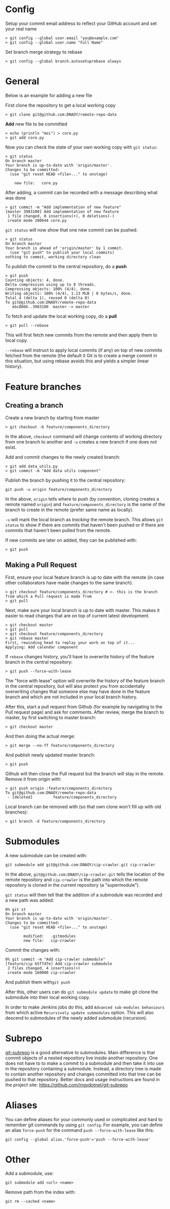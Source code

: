 # Config

Setup your commit email address to reflect your GitHub account and set your real name

    > git config --global user.email "you@example.com"
    > git config --global user.name "Full Name"

Set branch merge strategy to rebase

    > git config --global branch.autosetuprebase always

# General

Below is an example for adding a new file

First clone the repository to get a local working copy

    > git clone git@github.com:DNAOY/remote-repo-data

**Add** new file to be committed

    > echo (println "moi") > core.py
    > git add core.py

Now you can check the state of your own working copy with `git status`:

    > git status
    On branch master
    Your branch is up-to-date with 'origin/master'.
    Changes to be committed:
      (use "git reset HEAD <file>..." to unstage)

	    new file:   core.py

After adding, a commit can be recorded with a message describing what was done

    > git commit -m "Add implementation of new feature"
    [master 3983100] Add implementation of new feature
     1 file changed, 0 insertions(+), 0 deletions(-)
     create mode 100644 core.py

`git status` will now show that one new commit can be pushed:

    > git status
    On branch master
    Your branch is ahead of 'origin/master' by 1 commit.
      (use "git push" to publish your local commits)
    nothing to commit, working directory clean

To publish the commit to the central repository, do a **push**

    > git push
    Counting objects: 4, done.
    Delta compression using up to 8 threads.
    Compressing objects: 100% (4/4), done.
    Writing objects: 100% (4/4), 1.13 MiB | 0 bytes/s, done.
    Total 4 (delta 1), reused 0 (delta 0)
    To git@github.com:DNAOY/remote-repo-data
       ebc8066..3983100  master -> master

To fetch and update the local working copy, do a **pull**

    > git pull --rebase

This will first fetch new commits from the remote and then apply them to local copy. 

`--rebase` will instruct to apply local commits (if any) on top of new commits fetched from the remote (the default it Git is to create a merge commit in this situation, but using rebase avoids this and yields a simpler linear history).

# Feature branches

## Creating a branch

Create a new branch by starting from master

    > git checkout -b feature/components_directory

In the above, `checkout` command will change contents of working directory from one branch to another and `-u` creates a new branch if one does not exist.

Add and commit changes to the newly created branch:

    > git add data_utils.py
    > git commit -m "Add data utils component"

Publish the branch by pushing it to the central repository:

    git push -u origin feature/components_directory

In the above, `origin` tells where to push (by convention, cloning creates a remote named `origin`) and `feature/components_directory` is the name of the branch to create in the remote (prefer same name as locally).

`-u` will mark the local branch as *tracking* the remote branch. This allows `git status` to show if there are commits that haven't been pushed or if there are commits that haven't been pulled from the remote.

If new commits are later on added, they can be published with:

    > git push

## Making a Pull Request

First, ensure your local feature branch is up to date with the remote (in case other collaborators have made changes to the same branch).

    > git checkout feature/components_directory # <- this is the branch from which a Pull request is made from
    > git pull

Next, make sure your local branch is up to date with master. This makes it easier to read changes that are on top of current latest development.

    > git checkout master
    > git pull
    > git checkout feature/components_directory
    > git rebase master
    First, rewinding head to replay your work on top of it...
    Applying: Add calendar component

If `rebase` changes history, you'll have to overwrite history of the feature branch in the central repository:

    > git push --force-with-lease

The "force with lease" option will overwrite the history of the feature branch in the central repository, but will also protect you from accidentally overwriting changes that someone else may have done in the feature branch and which are not included in your local branch history.

After this, start a pull request from Github (for example by navigating to the Pull request page) and ask for comments. After review, merge the branch to master, by first switching to master branch:

    > git checkout master

And then doing the actual merge:

    > git merge --no-ff feature/components_directory

And publish newly updated master branch:

    > git push

Github will then close the Pull request but the branch will stay in the remote. Remove it from origin with:

    > git push origin :feature/components_directory
    To git@github.com:DNAOY/remote-repo-data
     - [deleted]         feature/components_directory

Local branch can be removed with (so that own clone won't fill up with old branches):

    > git branch -d feature/components_directory

# Submodules

A new submodule can be created with:

    git submodule add git@github.com:DNAOY/cip-crawler.git cip-crawler

In the above, `git@github.com:DNAOY/cip-crawler.git` tells the location of the remote repository and `cip-crawler` is the path into which the remote repository is cloned in the current repository (a "supermodule").

`git status` will then tell that the addition of a submodule was recorded and a new path was added:

```
0% git st
On branch master
Your branch is up-to-date with 'origin/master'.
Changes to be committed:
  (use "git reset HEAD <file>..." to unstage)

       	modified:   .gitmodules
       	new file:   cip-crawler
```

Commit the changes with:

```
0% git commit -m "Add cip-crawler submodule"
[feature/cip b5f7d7e] Add cip-crawler submodule
 2 files changed, 4 insertions(+)
 create mode 160000 cip-crawler
```

And publish them with`git push`

After this, other users can do `git submodule update` to make git clone the submodule into their local working copy.

In order to make Jenkins jobs do this, add `Advanced sub-modules behaviours` from which active `Recursively update submodules` option. This will also descend to submodules of the newly added submodule (recursion).

# Subrepo

[git-subrepo](https://github.com/ingydotnet/git-subrepo) is a good alternative to submodules. Main difference is that commit objects of a nested repository live inside another repository. One does not have to to make a commit to a submodule and then take it into use in the repository containing a submodule. Instead, a directory tree is made to contain another repository and changes committed into that tree can be pushed to that repository. Better docs and usage instructions are found in the project site: https://github.com/ingydotnet/git-subrepo

# Aliases

You can define aliases for your commonly used or complicated and hard to remember git commands by using `git config`. For example, you can define an alias `force-push` for the command `push --force-with-lease` like this:

```
git config --global alias.'force-push'='push --force-with-lease'
```

# Other

Add a submodule, use:

`git submodule add <url> <name>`

Remove path from the index with:

`git rm --cached <name>`
